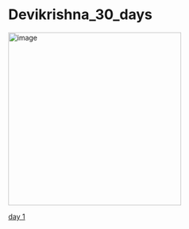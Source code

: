 # Devikrishna_30_days
<img width="348" alt="image" src="https://github.com/am15398/Devikrishna_30_days/assets/41903733/85976e43-04be-4c70-b85f-aa84734a5395">

[day 1](https://github.com/am15398/Devikrishna_30_days/blob/main/Day%2001%20of%20%2330daysofPyspark.ipynb)
